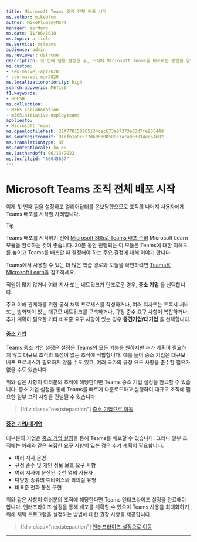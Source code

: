 ```yaml
---
title: Microsoft Teams 조직 전체 배포 시작
ms.author: mikeplum
author: MikePlumleyMSFT
manager: serdars
ms.date: 11/06/2018
ms.topic: article
ms.service: msteams
audience: admin
ms.reviewer: dstrome
description: 첫 번째 팀을 설정한 후, 조직에 Microsoft Teams를 배포하는 방법을 알아봅니다.
ms.custom:
- seo-marvel-apr2020
- seo-marvel-mar2020
ms.localizationpriority: high
search.appverid: MET150
f1.keywords:
- NOCSH
ms.collection:
- M365-collaboration
- m365initiative-deployteams
appliesto:
- Microsoft Teams
ms.openlocfilehash: 22f778158965134cec673a97373a83d7fe95544d
ms.sourcegitcommit: 91cfb1a9c527d605300580c3acad63834ee54682
ms.translationtype: HT
ms.contentlocale: ko-KR
ms.lasthandoff: 06/13/2022
ms.locfileid: "66045837"
---
```

# <a name="start-your-organization-wide-rollout-of-microsoft-teams"></a>Microsoft Teams 조직 전체 배포 시작

이제 첫 번째 팀을 설정하고 얼리어답터를 온보딩했으므로 조직의 나머지 사용자에게 Teams 배포를 시작할 차례입니다.

> [!TIP]
> Teams 배포를 시작하기 전에 [Microsoft 365로 Teams 배포 준비](/learn/modules/m365-teams-collab-prepare-deployment/) Microsoft Learn 모듈을 완료하는 것이 좋습니다. 30분 동안 진행되는 이 모듈은 Teams에 대한 이해도를 높이고 Teams를 배포할 때 결정해야 하는 주요 결정에 대해 이야기 합니다.
>
> Teams에서 사용할 수 있는 더 많은 학습 경로와 모듈을 확인하려면 [Teams용 Microsoft Learn](/learn/teams/)을 참조하세요.

직원이 많지 않거나 여러 지사 또는 네트워크가 단조로운 경우, **중소 기업** 을 선택합니다.

주요 이해 관계자를 위한 공식 채택 프로세스를 작성하거나, 여러 지사또는 프록시 서버 또는 방화벽이 있는 대규모 네트워크를 구축하거나, 규정 준수 요구 사항이 복잡하거나, 추가 계획이 필요한 기타 비표준 요구 사항이 있는 경우 **중견기업/대기업** 을 선택합니다.

#### <a name="small-business"></a>[중소 기업](#tab/SmallBusiness)

Teams 중소 기업 설정은 설정은 Teams의 모든 기능을 원하지만 추가 계획이 필요하지 않고 대규모 조직의 특성이 없는 조직에 적합합니다. 예를 들어 중소 기업은 대규모 배포 프로세스가 필요하지 않을 수도 있고, 여러 국가의 규정 요구 사항을 준수할 필요가 없을 수도 있습니다.

위와 같은 사항이 여러분의 조직에 해당한다면 Teams 중소 기업 설정을 완료할 수 있습니다. 중소 기업 설정을 통해 Teams를 빠르게 다운로드하고 실행하여 대규모 조직에 필요한 일부 고려 사항을 건널뛸 수 있습니다.

> [!div class="nextstepaction"]
> [중소 기업으로 이동](deploy-small-business.md)

#### <a name="mediumlarge-business"></a>[중견 기업/대기업](#tab/LargeBusiness)

대부분의 기업은 [중소 기업 설정](deploy-small-business.md)을 통해 Teams를 배포할 수 있습니다. 그러나 일부 조직에는 아래와 같은 복잡한 요구 사항이 있는 경우 추가 계획이 필요합니다.

- 여러 지사 운영
- 규정 준수 및 개인 정보 보호 요구 사항
- 여러 지사에 분산된 수천 명의 사용자
- 다양항 종류의 디바이스와 회의실 유형
- 비표준 전화 통신 구현

위와 같은 사항이 여러분의 조직에 해당한다면 Teams 엔터프라이즈 설정을 완료해야 합니다. 엔터프라이즈 설정을 통해 배포를 계획할 수 있으며 Teams 사용을 최대화하기 위해 채택 프로그램을 설정하는 방법에 대한 권장 사항을 제공합니다.

> [!div class="nextstepaction"]
> [엔터프라이즈 설정으로 이동](deploy-enterprise-overview.md)

---
